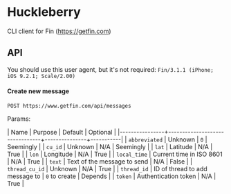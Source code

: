 # Huckleberry

CLI client for Fin (https://getfin.com)

## API

You should use this user agent, but it's not required: `Fin/3.1.1 (iPhone; iOS
9.2.1; Scale/2.00)`

#### Create new message

    POST https://www.getfin.com/api/messages

Params:

| Name           | Purpose                        | Default       | Optional  |
|----------------+--------------------------------+---------------+-----------|
| `abbreviated`  | Unknown                        | `0`           | Seemingly |
| `cu_id`        | Unknown                        | N/A           | Seemingly |
| `lat`          | Latitude                       | N/A           | True      |
| `lon`          | Longitude                      | N/A           | True      |
| `local_time`   | Current time in ISO 8601       | N/A           | True      |
| `text`         | Text of the message to send    | N/A           | False     |
| `thread_cu_id` | Unknown                        | N/A           | True      |
| `thread_id`    | ID of thread to add message to | `0` to create | Depends   |
| `token`        | Authentication token           | N/A           | True      |
